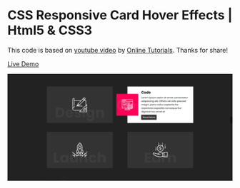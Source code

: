 # CSS Responsive Card Hover Effects | Html5 & CSS3

This code is based on [youtube video](https://www.youtube.com/watch?v=Vcay_PG2-DM) by [Online Tutorials](https://www.youtube.com/channel/UCbwXnUipZsLfUckBPsC7Jog). Thanks for share!

[Live Demo](https://yangshun.win/Learn-To-Use/Front-End/CSS-Effect/2019/12/15-Card-Hover-Effects/index.html)

![](effect.png)